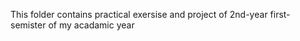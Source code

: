 This folder contains practical exersise and project of 2nd-year first-semister of my acadamic year 
